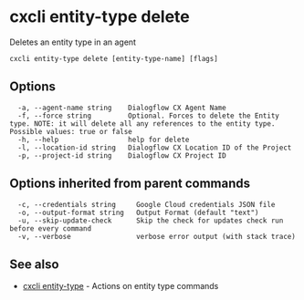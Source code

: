 # cxcli entity-type delete

Deletes an entity type in an agent

```
cxcli entity-type delete [entity-type-name] [flags]
```

## Options

```
  -a, --agent-name string    Dialogflow CX Agent Name
  -f, --force string         Optional. Forces to delete the Entity type. NOTE: it will delete all any references to the entity type. Possible values: true or false
  -h, --help                 help for delete
  -l, --location-id string   Dialogflow CX Location ID of the Project
  -p, --project-id string    Dialogflow CX Project ID
```

## Options inherited from parent commands

```
  -c, --credentials string     Google Cloud credentials JSON file
  -o, --output-format string   Output Format (default "text")
  -u, --skip-update-check      Skip the check for updates check run before every command
  -v, --verbose                verbose error output (with stack trace)
```

## See also

* [cxcli entity-type](/cmd/cxcli_entity-type/)	 - Actions on entity type commands

